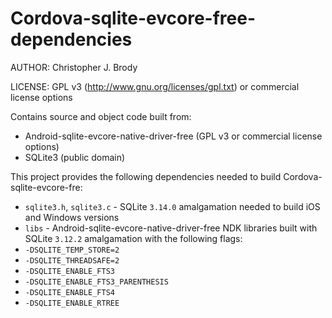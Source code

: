 # Cordova-sqlite-evcore-free-dependencies

AUTHOR: Christopher J. Brody

LICENSE: GPL v3 (http://www.gnu.org/licenses/gpl.txt) or commercial license options

Contains source and object code built from:
- Android-sqlite-evcore-native-driver-free (GPL v3 or commercial license options)
- SQLite3 (public domain)

This project provides the following dependencies needed to build Cordova-sqlite-evcore-fre:
- `sqlite3.h`, `sqlite3.c` - SQLite `3.14.0` amalgamation needed to build iOS and Windows versions
- `libs` - Android-sqlite-evcore-native-driver-free NDK libraries built with SQLite `3.12.2` amalgamation with the following flags:
 - `-DSQLITE_TEMP_STORE=2`
 - `-DSQLITE_THREADSAFE=2`
 - `-DSQLITE_ENABLE_FTS3`
 - `-DSQLITE_ENABLE_FTS3_PARENTHESIS`
 - `-DSQLITE_ENABLE_FTS4`
 - `-DSQLITE_ENABLE_RTREE`
